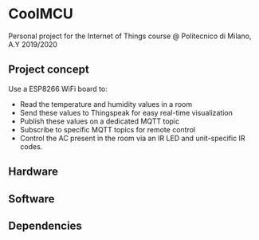 # CoolMCU
Personal project for the Internet of Things course @ Politecnico di Milano, A.Y 2019/2020

## Project concept

Use a ESP8266 WiFi board to:

* Read the temperature and humidity values in a room
* Send these values to Thingspeak for easy real-time visualization
* Publish these values on a dedicated MQTT topic
* Subscribe to specific MQTT topics for remote control
* Control the AC present in the room via an IR LED and unit-specific IR codes.

## Hardware

## Software

## Dependencies



